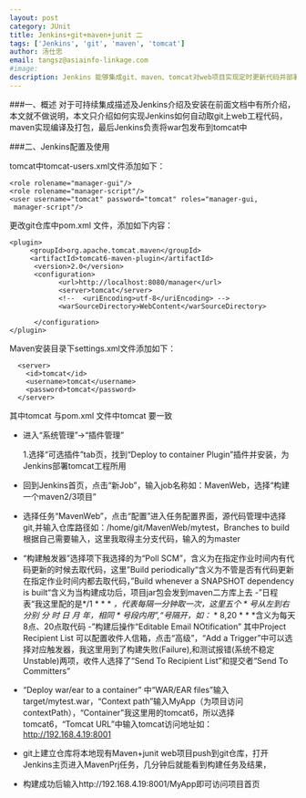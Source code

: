 ```yaml
---                   
layout: post
category: JUnit
title: Jenkins+git+maven+junit 二
tags: ['Jenkins', 'git', 'maven', 'tomcat']
author: 汤仕忠
email: tangsz@asiainfo-linkage.com
#image: 
description: Jenkins 能够集成git、maven、tomcat对web项目实现定时更新代码并部署web工程
---
```


###一、概述
对于可持续集成描述及Jenkins介绍及安装在前面文档中有所介绍，本文就不做说明，本文只介绍如何实现Jenkins如何自动取git上web工程代码，maven实现编译及打包，最后Jenkins负责将war包发布到tomcat中


###二、Jenkins配置及使用


tomcat中tomcat-users.xml文件添加如下：

	<role rolename="manager-gui"/>
	<role rolename="manager-script"/>   
	<user username="tomcat" password="tomcat" roles="manager-gui,
     manager-script"/> 
 更改git仓库中pom.xml 文件，添加如下内容：

	<plugin>
         <groupId>org.apache.tomcat.maven</groupId>
         <artifactId>tomcat6-maven-plugin</artifactId>
          <version>2.0</version>
          <configuration>
				<url>http://localhost:8080/manager</url>
				<server>tomcat</server>
				<!--  <uriEncoding>utf-8</uriEncoding> -->
        		<warSourceDirectory>WebContent</warSourceDirectory> 
				
		  </configuration>
    </plugin>
Maven安装目录下settings.xml文件添加如下：

	  <server>
		<id>tomcat</id>
		<username>tomcat</username>
		<password>tomcat</password>
	  </server>
   其中<id>tomcat</id> 与pom.xml 文件中<server>tomcat</server> 要一致

 	
- 进入“系统管理”->“插件管理”
		
	1.选择“可选插件”tab页，找到“Deploy to container Plugin”插件并安装，为
	 Jenkins部署tomcat工程所用
		

- 回到Jenkins首页，点击“新Job”，输入job名称如：MavenWeb，选择“构建一个maven2/3项目”
- 选择任务“MavenWeb”，点击“配置”进入任务配置界面，源代码管理中选择git,并输入仓库路径如：/home/git/MavenWeb/mytest，Branches to build根据自己需要输入，这里我取得主分支代码，输入的为master
- “构建触发器”选择项下我选择的为“Poll SCM”，含义为在指定作业时间内有代码更新的时候去取代码，这里”Build periodically“含义为不管是否有代码更新在指定作业时间内都去取代码，”Build whenever a SNAPSHOT dependency is built“含义为当构建成功后，项目jar包会发到maven二方库上去
-”日程表“我这里配的是*/1 * * * *，代表每隔一分钟取一次，这里五个 * 号从左到右分别
  分 时 日 月 年，相同 * 号段内用”,“号隔开，如：* * 8,20 * * *含义为每天8点、20点取代码
-”构建后操作“Editable Email NOtification” 其中Project Recipient List
 可以配置收件人信箱，点击“高级”，“Add a Trigger”中可以选择对应触发器，我这里用到了构建失败(Failure),和测试报错(系统不稳定Unstable)两项，收件人选择了“Send To Recipient List”和提交者“Send To Committers”

- “Deploy war/ear to a container” 中“WAR/EAR files”输入target/mytest.war，“Context path”输入MyApp（为项目访问contextPath），“Container”我这里用的tomcat6，所以选择tomcat6，“Tomcat URL”中输入tomcat访问地址如：http://192.168.4.19:8001
- git上建立仓库将本地现有Maven+junit web项目push到git仓库，打开Jenkins主页进入MavenPrj任务，几分钟后就能看到构建任务及结果，
- 构建成功后输入http://192.168.4.19:8001/MyApp即可访问项目首页
